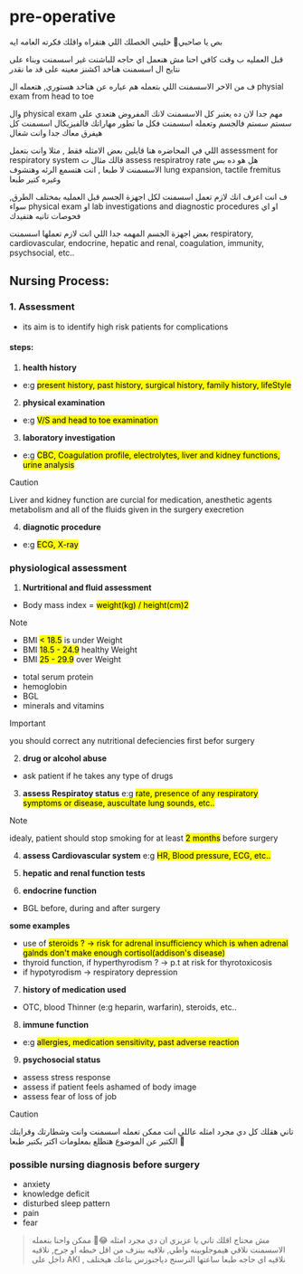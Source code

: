 # pre-operative

بص يا صاحبي💚 خليني الخصلك اللي هتقراه واقلك فكرته العامه ايه

قبل العمليه ب وقت كافي احنا مش هنعمل اي حاجه للباشنت غير اسسمنت وبناء على نتايج ال اسسمنت هناخد اكشنز معينه على قد ما نقدر

ف من الاخر الاسسمنت اللي بتعمله هم عياره عن هتاخد هستوري, هتعمله ال physial exam from head to toe

وال physical exam مهم جدا لان ده يعتبر كل الاسسمنت لانك المفروض هتعدي على سستم سستم فالجسم وتعمله اسسمنت فكل ما تطور مهاراتك فالفيزيكال اسسمنت كل هيفرق معاك جدا وانت شغال

اللي في المحاضره هنا قايلين بعض الامثله فقط , مثلا وانت بتعمل assessment for respiratory system قالك مثال ت assess respiratroy rate  هل هو ده بس الاسسمنت لا طبعا , انت هتسمع الرئه وهتشوف lung expansion, tactile fremitus وغيره كتير طبعا 

ف انت اعرف انك لازم تعمل اسسمنت لكل اجهزة الجسم قبل العمليه بمختلف الطرق, سواء physical exam او lab investigations and diagnostic procedures او اي فحوصات تانيه هتفيدك

بعض اجهزة الجسم المهمه جدا اللي انت لازم تعملها اسسمنت
respiratory, cardiovascular, endocrine, hepatic and renal, coagulation, immunity, psychsocial, etc..

## **Nursing Process:**

### 1. **Assessment**

- its aim is to identify high risk patients for complications

#### steps:

1. **health history**
- e:g <mark>present history, past history, surgical history, family history, lifeStyle<mark>

2. **physical examination**
- e:g <mark>V/S and head to toe examination<mark>

3. **laboratory investigation**
- e:g <mark> CBC, Coagulation profile, electrolytes, liver and kidney functions, urine analysis <mark>

> [!caution]
> Liver and kidney function are curcial for medication, anesthetic agents metabolism and all of the fluids given in the surgery execretion

4. **diagnotic procedure**
- e:g <mark> ECG, X-ray </mark>

### physiological assessment

1. **Nurtritional and fluid assessment**
- Body mass index = <mark>weight(kg) / height(cm)<super>2</super></mark>

> [!NOTE]
> - BMI <mark>< 18.5</mark> is under Weight
> - BMI <mark>18.5 - 24.9</mark> healthy Weight
> - BMI <mark> 25 - 29.9</mark> over Weight

- total serum protein
- hemoglobin
- BGL
- minerals and vitamins

> [!IMPORTANT]
> you should correct any nutritional defeciencies first befor surgery

2. **drug or alcohol abuse**
- ask patient if he takes any type of drugs

3. **assess Respiratoy status** 
e:g <mark> rate, presence of any respiratory symptoms or disease, auscultate lung sounds, etc..<mark>

> [!NOTE]
> idealy, patient should stop smoking for at least <mark>2 months</mark> before surgery

4. **assess Cardiovascular system**
e:g <mark>HR, Blood pressure, ECG, etc..</mark>

5. **hepatic and renal function tests**
6. **endocrine function**
- BGL before, during and after surgery

**some examples**

- use of <mark>steroids<mark> ? -> risk for adrenal insufficiency which is when adrenal galnds don't make enough cortisol(addison's disease)
- thyroid function, if hyperthyrodism ? -> p.t at risk for thyrotoxicosis
- if hypotyrodism -> respiratory depression

7. **history of medication used**
- OTC, blood Thinner (e:g heparin, warfarin), steroids, etc..

8. **immune function**
- e:g <mark> allergies, medication sensitivity, past adverse reaction</mark>

9. **psychosocial status**

- assess stress response
- assess if patient feels ashamed of body image
- assess fear of loss of job

> [!caution]
> تاني هقلك كل دي مجرد امثله عاللي انت ممكن تعمله اسسمنت وانت وشطارتك وقرايتك الكتير عن الموضوع هتطلع بمعلومات اكتر بكتير طبعا 💚

### **possible nursing diagnosis before surgery**
- anxiety
- knowledge deficit
- disturbed sleep pattern
- pain
- fear

> مش محتاج اقلك تاني يا عزيزي ان دي مجرد امثله 😂💚
> ممكن واحنا بنعمله الاسسمنت نلاقي هيموجلوبينه واطي, نلاقيه بينزف من اقل خبطه او جرح, نلاقيه داخل على AKI , نلاقيه اي حاجه طبعا ساعتها النرسنج دياجنوزس بتاعك هيختلف
